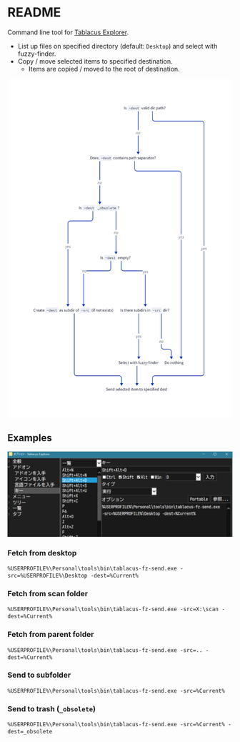 # README

Command line tool for [Tablacus Explorer](https://tablacus.github.io/explorer.html).

- List up files on specified directory (default: `Desktop`) and select with fuzzy-finder.
- Copy / move selected items to specified destination.
    - Items are copied / moved to the root of destination.


![img](./diagram/diagram.png)

## Examples

![img](./image.png)


### Fetch from desktop

```
%USERPROFILE%\Personal\tools\bin\tablacus-fz-send.exe -src=%USERPROFILE%\Desktop -dest=%Current%
```

### Fetch from scan folder

```
%USERPROFILE%\Personal\tools\bin\tablacus-fz-send.exe -src=X:\scan -dest=%Current%
```

### Fetch from parent folder

```
%USERPROFILE%\Personal\tools\bin\tablacus-fz-send.exe -src=.. -dest=%Current%
```

### Send to subfolder

```
%USERPROFILE%\Personal\tools\bin\tablacus-fz-send.exe -src=%Current%
```

### Send to trash (`_obsolete`)

```
%USERPROFILE%\Personal\tools\bin\tablacus-fz-send.exe -src=%Current% -dest=_obsolete
```

